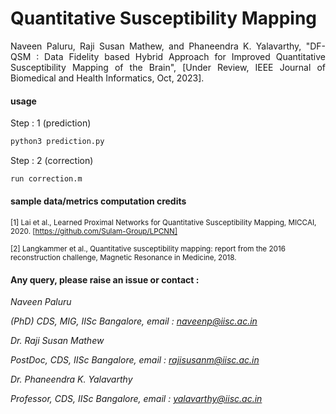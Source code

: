 # Quantitative Susceptibility Mapping   

<p align="justify" markdown="1">
Naveen Paluru, Raji Susan Mathew, and Phaneendra K. Yalavarthy, "DF-QSM : Data Fidelity based Hybrid Approach for Improved Quantitative Susceptibility Mapping of the Brain", [Under Review, IEEE Journal of Biomedical and Health Informatics, Oct, 2023]. 
</p>

#### usage
Step : 1 (prediction)
```md
python3 prediction.py

```
Step : 2 (correction)
```md
run correction.m

```
#### sample data/metrics computation credits

<sup> [1] Lai et al., Learned Proximal Networks for Quantitative Susceptibility Mapping, MICCAI, 2020. [https://github.com/Sulam-Group/LPCNN]</sub>

<sup> [2] Langkammer et al., Quantitative susceptibility mapping: report from the 2016 reconstruction challenge, Magnetic Resonance in Medicine, 2018. </sub>

#### Any query, please raise an issue or contact :

*Naveen Paluru*

*(PhD) CDS, MIG, IISc Bangalore,  email : naveenp@iisc.ac.in*

*Dr. Raji Susan Mathew* 

*PostDoc, CDS, IISc Bangalore, email : rajisusanm@iisc.ac.in*

*Dr. Phaneendra  K. Yalavarthy* 

*Professor, CDS, IISc Bangalore, email : yalavarthy@iisc.ac.in*

